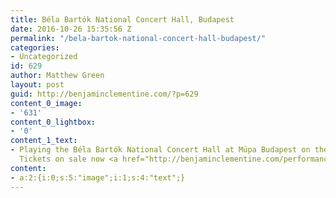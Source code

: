 ```yaml
---
title: Béla Bartók National Concert Hall, Budapest
date: 2016-10-26 15:35:56 Z
permalink: "/bela-bartok-national-concert-hall-budapest/"
categories:
- Uncategorized
id: 629
author: Matthew Green
layout: post
guid: http://benjaminclementine.com/?p=629
content_0_image:
- '631'
content_0_lightbox:
- '0'
content_1_text:
- Playing the Béla Bartók National Concert Hall at Müpa Budapest on the 12th December.
  Tickets on sale now <a href="http://benjaminclementine.com/performance/">HERE</a>.
content:
- a:2:{i:0;s:5:"image";i:1;s:4:"text";}
---
```


